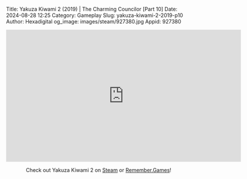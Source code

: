 Title: Yakuza Kiwami 2 (2019) | The Charming Councilor [Part 10]
Date: 2024-08-28 12:25
Category: Gameplay
Slug: yakuza-kiwami-2-2019-p10
Author: Hexadigital
og_image: images/steam/927380.jpg
Appid: 927380

<center><iframe src="https://www.youtube.com/embed/5s2q_eRhInA?feature=oembed" allow="accelerometer; autoplay; encrypted-media; gyroscope; picture-in-picture" width="640" height="360" frameborder="0"></iframe>

Check out Yakuza Kiwami 2 on [Steam](https://store.steampowered.com/app/927380/?curator_clanid=34633900) or [Remember.Games](https://remember.games/game/344/yakuza-kiwami-2/)!</center>